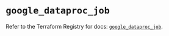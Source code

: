 # `google_dataproc_job`

Refer to the Terraform Registry for docs: [`google_dataproc_job`](https://registry.terraform.io/providers/hashicorp/google/6.14.0/docs/resources/dataproc_job).
